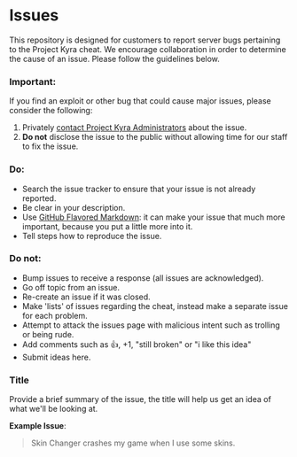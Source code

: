 Issues
======

This repository is designed for customers to report server bugs pertaining to the Project Kyra cheat. We encourage collaboration in order to determine the cause of an issue. Please follow the guidelines below.

### Important:

If you find an exploit or other bug that could cause major issues, please consider the following:

1. Privately [contact Project Kyra Administrators](mailto:support@kyra.net) about the issue.
2. **Do not** disclose the issue to the public without allowing time for our staff to fix the issue.

### Do:

* Search the issue tracker to ensure that your issue is not already reported.
* Be clear in your description.
* Use [GitHub Flavored Markdown](http://github.github.com/github-flavored-markdown/): it can make your issue that much more important, because you put a little more into it.
* Tell steps how to reproduce the issue.

### Do not:

* Bump issues to receive a response (all issues are acknowledged).
* Go off topic from an issue.
* Re-create an issue if it was closed.
* Make 'lists' of issues regarding the cheat, instead make a separate issue for each problem.
* Attempt to attack the issues page with malicious intent such as trolling or being rude.
* Add comments such as :+1:, +1, "still broken" or "i like this idea"
* Submit ideas here.

### Title

Provide a brief summary of the issue, the title will help us get an idea of what we'll be looking at.

**Example Issue**:

> Skin Changer crashes my game when I use some skins.
